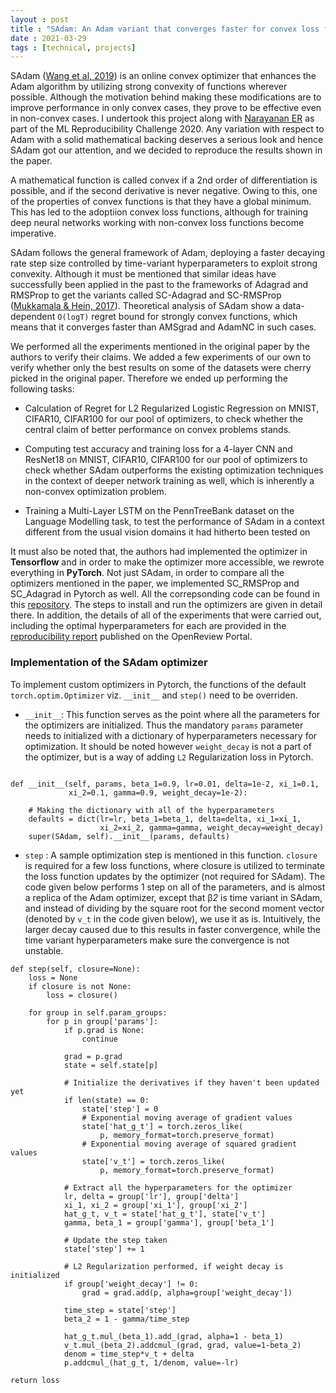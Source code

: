 ```yaml
---
layout : post
title : "SAdam: An Adam variant that converges faster for convex loss functions"
date : 2021-03-29
tags : [technical, projects]
---
```


 SAdam ([Wang et al, 2019](https://arxiv.org/abs/1905.02957)) is an online convex optimizer that enhances the Adam algorithm by utilizing strong convexity of functions wherever possible. Although the motivation behind making these modifications are to improve performance in only convex cases, they prove to be effective even in non-convex cases. I undertook this project along with [Narayanan ER](https://github.com/naruarjun) as part of the ML Reproducibility Challenge 2020. Any variation with respect to Adam with a solid mathematical backing deserves a serious look and hence SAdam got our attention, and we decided to reproduce the results shown in the paper.


A mathematical function is called convex if a 2nd order of differentiation is possible, and if the second derivative is never negative. Owing to this, one of the properties of convex functions is that they have a global minimum. This has led to the adoptiion convex loss functions, although for training deep neural networks working with non-convex loss functions become imperative.


SAdam follows the general framework of Adam, deploying a faster decaying rate step size controlled by time-variant hyperparameters to exploit strong convexity. Although it must be mentioned that similar ideas have successfully been applied in the past to the frameworks of Adagrad and RMSProp to get the variants called SC-Adagrad and SC-RMSProp ([Mukkamala & Hein, 2017](https://dl.acm.org/doi/10.5555/3305890.3305944)). Theoretical analysis of SAdam show a data-dependent `O(logT)` regret bound for strongly convex functions, which means that it converges faster than AMSgrad and AdamNC in such cases.

We performed all the experiments mentioned in the original paper by the authors to verify their claims. We added a few experiments of our own to verify whether only the best results on some of the datasets were cherry picked in the original paper. Therefore we ended up performing the following tasks: 

- Calculation of Regret for L2 Regularized Logistic Regression on MNIST, CIFAR10, CIFAR100 for our pool of optimizers, to check whether the central claim of better performance on convex problems stands.

- Computing test accuracy and training loss for a 4-layer CNN and ResNet18 on MNIST, CIFAR10, CIFAR100 for our pool of optimizers to check whether SAdam outperforms the existing optimization techniques in the context of deeper network
training as well, which is inherently a non-convex optimization problem.

- Training a Multi-Layer LSTM on the PennTreeBank dataset on the Language Modelling task, to test the performance of SAdam in a context different from the usual vision domains it had hitherto been tested on

It must also be noted that, the authors had implemented the optimizer in **Tensorflow** and in order to make the optimizer more accessible, we rewrote everything in **PyTorch**. Not just SAdam, in order to compare all the optimizers mentioned in the paper, we implemented SC_RMSProp and SC_Adagrad in Pytorch as well. All the correpsonding code can be found in this [repository](https://github.com/naruarjun/SADAM-reproducibility). The steps to install and run the optimizers are given in detail there. In addition, the details of all of the experiments that were carried out, including the optimal hyperparameters for each are provided in the [reproducibility report](https://openreview.net/forum?id=eNj0zqNUkBU) published on the OpenReview Portal.



### Implementation of the SAdam optimizer


To implement custom optimizers in Pytorch, the functions of the default `torch.optim.Optimizer` viz. `__init__` and `step()` need to be overriden.

- `__init__`: This function serves as the point where all the parameters for the optimizers are initialized. Thus the mandatory `params` parameter needs to initialized with a dictionary of hyperparameters necessary for optimization. It should be noted however `weight_decay` is not a part of the optimizer, but is a way of adding `L2` Regularization loss in Pytorch.

```

def __init__(self, params, beta_1=0.9, lr=0.01, delta=1e-2, xi_1=0.1,
             xi_2=0.1, gamma=0.9, weight_decay=1e-2):

    # Making the dictionary with all of the hyperparameters
    defaults = dict(lr=lr, beta_1=beta_1, delta=delta, xi_1=xi_1,
                    xi_2=xi_2, gamma=gamma, weight_decay=weight_decay)
    super(SAdam, self).__init__(params, defaults)

```

- `step` : A sample optimization step is mentioned in this function. `closure` is required for a few loss functions, where closure is utilized to terminate the loss function updates by the optimizer (not required for SAdam). The code given below performs 1 step on all of the parameters, and is almost a replica of the Adam optimizer, except that &beta;_2_ is time variant in SAdam, and instead of dividing by the square root for the second moment vector (denoted by `v_t` in the code given below), we use it as is. Intuitively, the larger decay caused due to this results in faster convergence, while the time variant hyperparameters make sure the convergence is not unstable.

```
def step(self, closure=None):
    loss = None
    if closure is not None:
        loss = closure()

    for group in self.param_groups:
        for p in group['params']:
            if p.grad is None:
                continue

            grad = p.grad
            state = self.state[p]

            # Initialize the derivatives if they haven't been updated yet
            if len(state) == 0:
                state['step'] = 0
                # Exponential moving average of gradient values
                state['hat_g_t'] = torch.zeros_like(
                    p, memory_format=torch.preserve_format)
                # Exponential moving average of squared gradient values
                state['v_t'] = torch.zeros_like(
                    p, memory_format=torch.preserve_format)

            # Extract all the hyperparameters for the optimizer
            lr, delta = group['lr'], group['delta']
            xi_1, xi_2 = group['xi_1'], group['xi_2']
            hat_g_t, v_t = state['hat_g_t'], state['v_t']
            gamma, beta_1 = group['gamma'], group['beta_1']

            # Update the step taken
            state['step'] += 1

            # L2 Regularization performed, if weight decay is initialized
            if group['weight_decay'] != 0:
                grad = grad.add(p, alpha=group['weight_decay'])

            time_step = state['step']
            beta_2 = 1 - gamma/time_step

            hat_g_t.mul_(beta_1).add_(grad, alpha=1 - beta_1)
            v_t.mul_(beta_2).addcmul_(grad, grad, value=1-beta_2)
            denom = time_step*v_t + delta
            p.addcmul_(hat_g_t, 1/denom, value=-lr)

return loss
```